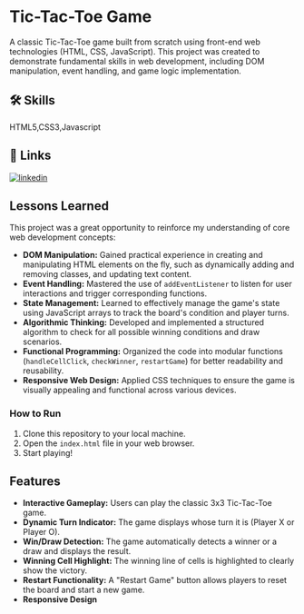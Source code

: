 # Tic-Tac-Toe Game

A classic Tic-Tac-Toe game built from scratch using front-end web technologies (HTML, CSS, JavaScript). This project was created to demonstrate fundamental skills in web development, including DOM manipulation, event handling, and game logic implementation.



## 🛠 Skills
HTML5,CSS3,Javascript



## 🔗 Links

[![linkedin](https://img.shields.io/badge/linkedin-0A66C2?style=for-the-badge&logo=linkedin&logoColor=white)](https://www.linkedin.com/in/sneha-kumari-36b2b8258)



## Lessons Learned

This project was a great opportunity to reinforce my understanding of core web development concepts:

* **DOM Manipulation:** Gained practical experience in creating and manipulating HTML elements on the fly, such as dynamically adding and removing classes, and updating text content.
* **Event Handling:** Mastered the use of `addEventListener` to listen for user interactions and trigger corresponding functions.
* **State Management:** Learned to effectively manage the game's state using JavaScript arrays to track the board's condition and player turns.
* **Algorithmic Thinking:** Developed and implemented a structured algorithm to check for all possible winning conditions and draw scenarios.
* **Functional Programming:** Organized the code into modular functions (`handleCellClick`, `checkWinner`, `restartGame`) for better readability and reusability.
* **Responsive Web Design:** Applied CSS techniques to ensure the game is visually appealing and functional across various devices.


### How to Run

1.  Clone this repository to your local machine.
2.  Open the `index.html` file in your web browser.
3.  Start playing!
## Features


* **Interactive Gameplay:** Users can play the classic 3x3 Tic-Tac-Toe game.
* **Dynamic Turn Indicator:** The game displays whose turn it is (Player X or Player O).
* **Win/Draw Detection:** The game automatically detects a winner or a draw and displays the result.
* **Winning Cell Highlight:** The winning line of cells is highlighted to clearly show the victory.
* **Restart Functionality:** A "Restart Game" button allows players to reset the board and start a new game.
* **Responsive Design** 
